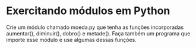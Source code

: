 # Exercitando módulos em Python
Crie um módulo chamado moeda.py 
que tenha as funções incorporadas aumentar(), diminuir(), dobro() e metade(). 
Faça também um programa que importe esse módulo e use algumas dessas funções.
